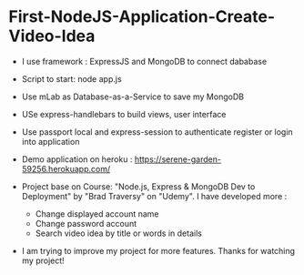 # First-NodeJS-Application-Create-Video-Idea

- I use framework : ExpressJS and MongoDB to connect dababase

- Script to start: node app.js

- Use mLab as Database-as-a-Service to save my MongoDB

- USe express-handlebars to build views, user interface

- Use passport local and express-session to authenticate register or login into application

- Demo application on heroku : https://serene-garden-59256.herokuapp.com/ 

- Project base on Course: "Node.js, Express & MongoDB Dev to Deployment" by "Brad Traversy" on "Udemy". I have developed more : 
  + Change displayed account name
  + Change password account
  + Search video idea by title or words in details

- I am trying to improve my project for more features. Thanks for watching my project!
